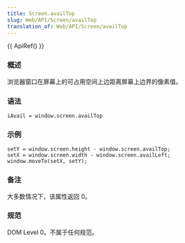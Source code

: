 ```yaml
---
title: Screen.availTop
slug: Web/API/Screen/availTop
translation_of: Web/API/Screen/availTop
---
```

{{ ApiRef() }}

### 概述

浏览器窗口在屏幕上的可占用空间上边距离屏幕上边界的像素值。

### 语法

```plain
iAvail = window.screen.availTop
```

### 示例

```plain
setY = window.screen.height - window.screen.availTop;
setX = window.screen.width - window.screen.availLeft;
window.moveTo(setX, setY);
```

### 备注

大多数情况下，该属性返回 0。

### 规范

DOM Level 0。不属于任何规范。
